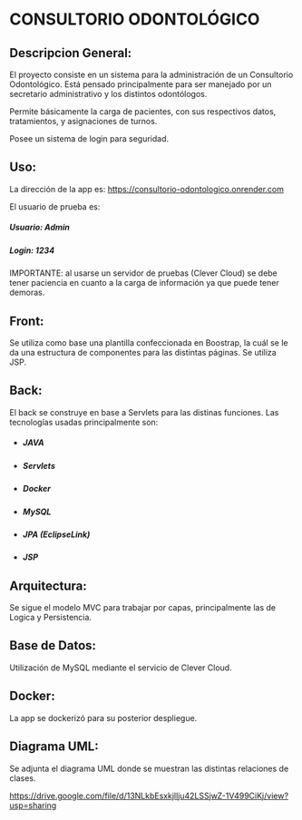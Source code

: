 # CONSULTORIO ODONTOLÓGICO  

## Descripcion General:
El proyecto consiste en un sistema para la administración de un Consultorio Odontológico. Está pensado principalmente para ser manejado por un secretario administrativo y los distintos odontólogos.

 Permite básicamente la carga de pacientes, con sus respectivos datos, tratamientos, y  asignaciones de turnos. 
 
 Posee un sistema de login para seguridad.

## Uso:
La dirección de la app es: https://consultorio-odontologico.onrender.com

El usuario de prueba es: 

##### Usuario: Admin
##### Login: 1234

 IMPORTANTE: al usarse un servidor de pruebas (Clever Cloud) se debe tener paciencia en cuanto a la carga de información ya que puede tener demoras.

## Front:
Se utiliza como base una plantilla confeccionada en Boostrap, la cuál se le da una estructura de componentes para las distintas páginas. Se utiliza JSP.

## Back:
El back se construye en base a Servlets para las distinas funciones.  Las tecnologías usadas principalmente son:

- ##### JAVA
- ##### Servlets
- ##### Docker
- ##### MySQL
- ##### JPA (EclipseLink)
- ##### JSP 

## Arquitectura:
Se sigue el modelo MVC para trabajar por capas, principalmente las de Logica y Persistencia.

## Base de Datos:
Utilización de MySQL mediante el servicio de Clever Cloud. 

## Docker:
La app se dockerizó para su posterior despliegue.

## Diagrama UML:
Se adjunta el diagrama UML donde se muestran las distintas relaciones de clases.

https://drive.google.com/file/d/13NLkbEsxkjllju42LSSjwZ-1V499CiKj/view?usp=sharing
